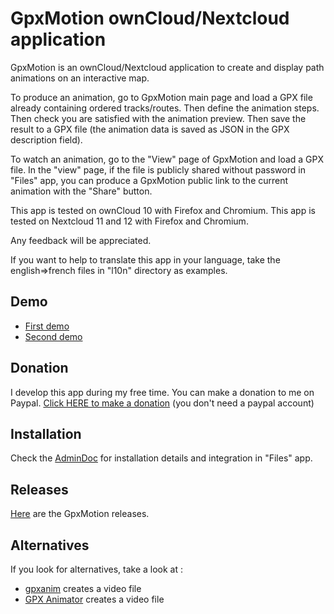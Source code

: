 # GpxMotion ownCloud/Nextcloud application

GpxMotion is an ownCloud/Nextcloud application to create and display path animations on an interactive map.

To produce an animation, go to GpxMotion main page and load a GPX file already containing ordered tracks/routes.
Then define the animation steps. Then check you are satisfied with the animation preview. Then
save the result to a GPX file (the animation data is saved as JSON in the GPX description field).

To watch an animation, go to the "View" page of GpxMotion and load a GPX file. In the "view" page, if the file is
publicly shared without password in "Files" app, you can produce a GpxMotion public link to
the current animation with the "Share" button.

This app is tested on ownCloud 10 with Firefox and Chromium.
This app is tested on Nextcloud 11 and 12 with Firefox and Chromium.

Any feedback will be appreciated.

If you want to help to translate this app in your language, take the english=>french files in "l10n" directory as examples.

## Demo

* [First demo](https://nuage.pluton.cassio.pe/index.php/apps/gpxmotion/publicview?token=EqPISeOfUQ6hUtq)
* [Second demo](https://nuage.pluton.cassio.pe/index.php/apps/gpxmotion/publicview?token=f0Wj7VxIITbLuVG)

## Donation

I develop this app during my free time. You can make a donation to me on Paypal. [Click HERE to make a donation](https://www.paypal.com/cgi-bin/webscr?cmd=_s-xclick&hosted_button_id=66PALMY8SF5JE) (you don't need a paypal account)

## Installation

Check the [AdminDoc](https://gitlab.com/eneiluj/gpxmotion-oc/wikis/admindoc) for installation details and integration in "Files" app.

## Releases

[Here](https://gitlab.com/eneiluj/gpxmotion-oc/wikis/home#releases) are the GpxMotion releases.

## Alternatives

If you look for alternatives, take a look at :
- [gpxanim](https://github.com/rvl/gpxanim) creates a video file
- [GPX Animator](http://zdila.github.io/gpx-animator/) creates a video file
